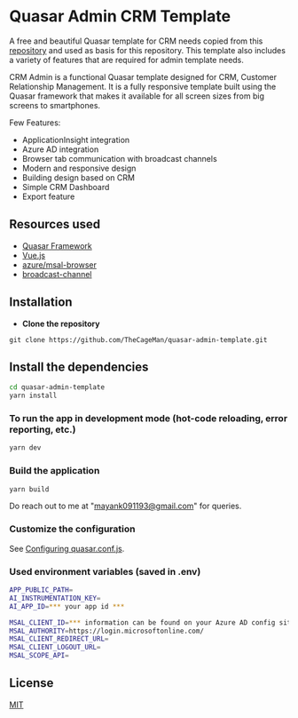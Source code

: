 # Quasar Admin CRM Template

A free and beautiful Quasar template for CRM needs copied from this [repository](https://github.com/mayank091193/quasar-admin-crm/) and used as basis for this repository. This template also includes a variety of features that are required for admin template needs.

CRM Admin is a functional Quasar template designed for CRM, Customer Relationship Management. It is a fully responsive template built using the Quasar framework that makes it available for all screen sizes from big screens to smartphones.

Few Features:
* ApplicationInsight integration
* Azure AD integration
* Browser tab communication with broadcast channels
* Modern and responsive design
* Building design based on CRM
* Simple CRM Dashboard
* Export feature

## Resources used
* [Quasar Framework](https://quasar.dev/)
* [Vue.js](https://vuejs.org/)
* [azure/msal-browser](https://github.com/AzureAD/microsoft-authentication-library-for-js)
* [broadcast-channel](https://github.com/pubkey/broadcast-channel)


## Installation

* **Clone the repository**

```
git clone https://github.com/TheCageMan/quasar-admin-template.git
```

## Install the dependencies
```bash
cd quasar-admin-template
yarn install
```

### To run the app in development mode (hot-code reloading, error reporting, etc.)
```bash
yarn dev
```


### Build the application
```bash
yarn build
```

Do reach out to me at "mayank091193@gmail.com" for queries.

### Customize the configuration
See [Configuring quasar.conf.js](https://quasar.dev/quasar-cli/quasar-conf-js).

### Used environment variables (saved in .env)
```bash
APP_PUBLIC_PATH=
AI_INSTRUMENTATION_KEY=
AI_APP_ID=*** your app id ***

MSAL_CLIENT_ID=*** information can be found on your Azure AD config site ***
MSAL_AUTHORITY=https://login.microsoftonline.com/
MSAL_CLIENT_REDIRECT_URL=
MSAL_CLIENT_LOGOUT_URL=
MSAL_SCOPE_API=
```

## License

[MIT](http://opensource.org/licenses/MIT)
